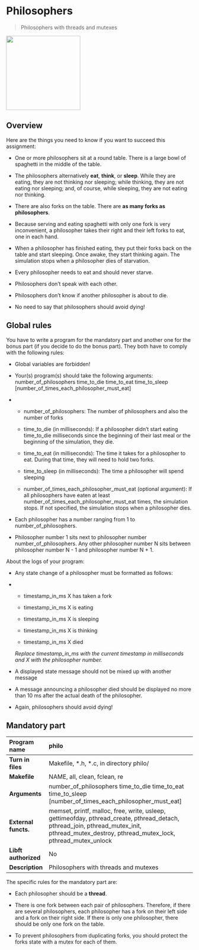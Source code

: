 # Philosophers

> Philosophers with threads and mutexes

<img width="200px" src="https://res.cloudinary.com/dk8lnfjpm/image/upload/v1678098224/42/100_100_mep29n.png"/>

## Overview

Here are the things you need to know if you want to succeed this assignment:

- One or more philosophers sit at a round table.
  There is a large bowl of spaghetti in the middle of the table.

- The philosophers alternatively **eat**, **think**, or **sleep**.
  While they are eating, they are not thinking nor sleeping;
  while thinking, they are not eating nor sleeping;
  and, of course, while sleeping, they are not eating nor thinking.

- There are also forks on the table. There are **as many forks as philosophers**.

- Because serving and eating spaghetti with only one fork is very inconvenient, a
  philosopher takes their right and their left forks to eat, one in each hand.

- When a philosopher has finished eating, they put their forks back on the table and
  start sleeping. Once awake, they start thinking again. The simulation stops when
  a philosopher dies of starvation.

- Every philosopher needs to eat and should never starve.

- Philosophers don’t speak with each other.

- Philosophers don’t know if another philosopher is about to die.

- No need to say that philosophers should avoid dying!

## Global rules

You have to write a program for the mandatory part and another one for the bonus part (if you decide to do the bonus part). They both have to comply with the following rules:

- Global variables are forbidden!

- Your(s) program(s) should take the following arguments:
  number_of_philosophers time_to_die time_to_eat time_to_sleep
  [number_of_times_each_philosopher_must_eat]

- - number_of_philosophers: The number of philosophers and also the number
    of forks
  
  - time_to_die (in milliseconds): If a philosopher didn’t start eating time_to_die
    milliseconds since the beginning of their last meal or the beginning of the simulation, they die.
  
  - time_to_eat (in milliseconds): The time it takes for a philosopher to eat.
    During that time, they will need to hold two forks.
  
  - time_to_sleep (in milliseconds): The time a philosopher will spend sleeping
  
  - number_of_times_each_philosopher_must_eat (optional argument): If all
    philosophers have eaten at least number_of_times_each_philosopher_must_eat
    times, the simulation stops. If not specified, the simulation stops when a
    philosopher dies.

- Each philosopher has a number ranging from 1 to number_of_philosophers.

- Philosopher number 1 sits next to philosopher number number_of_philosophers.
  Any other philosopher number N sits between philosopher number N - 1 and philosopher number N + 1.

About the logs of your program:

- Any state change of a philosopher must be formatted as follows:

- - timestamp_in_ms X has taken a fork
  
  - timestamp_in_ms X is eating
  
  - timestamp_in_ms X is sleeping
  
  - timestamp_in_ms X is thinking
  
  - timestamp_in_ms X died
  
  *Replace timestamp_in_ms with the current timestamp in milliseconds
  and X with the philosopher number.*

- A displayed state message should not be mixed up with another message

- A message announcing a philosopher died should be displayed no more than 10 ms after the actual death of the philosopher.

- Again, philosophers should avoid dying!

## Mandatory part

| Program name         | philo                                                                                                                                                                                        |
|:-------------------- |:-------------------------------------------------------------------------------------------------------------------------------------------------------------------------------------------- |
| **Turn in files**    | Makefile, *.h, *.c, in directory philo/                                                                                                                                                      |
| **Makefile**         | NAME, all, clean, fclean, re                                                                                                                                                                 |
| **Arguments**        | number_of_philosophers time_to_die time_to_eat<br/>time_to_sleep [number_of_times_each_philosopher_must_eat]                                                                                 |
| **External functs.** | memset, printf, malloc, free, write, usleep, gettimeofday, pthread_create, pthread_detach, pthread_join, pthread_mutex_init, pthread_mutex_destroy, pthread_mutex_lock, pthread_mutex_unlock |
| **Libft authorized** | No                                                                                                                                                                                           |
| **Description**      | Philosophers with threads and mutexes                                                                                                                                                        |

The specific rules for the mandatory part are:

- Each philosopher should be a **thread**.

- There is one fork between each pair of philosophers. Therefore, if there are several
  philosophers, each philosopher has a fork on their left side and a fork on their right
  side. If there is only one philosopher, there should be only one fork on the table.

- To prevent philosophers from duplicating forks, you should protect the forks state
  with a mutex for each of them.


